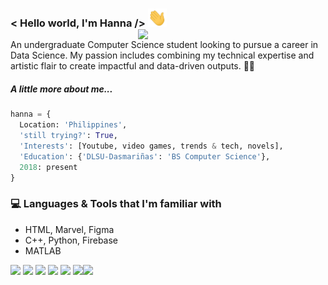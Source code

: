 <!--
**manghann/manghann** is a ✨ _special_ ✨ repository because its `README.md` (this file) appears on your GitHub profile.

Here are some ideas to get you started:

- 🔭 I’m currently working on ...
- 🌱 I’m currently learning ...
- 👯 I’m looking to collaborate on ...
- 🤔 I’m looking for help with ...
- 💬 Ask me about ...
- 📫 How to reach me: ...
- 😄 Pronouns: ...
- ⚡ Fun fact: ...
-->

<h3> < Hello world, I'm Hanna</a> /> <img src="https://raw.githubusercontent.com/ABSphreak/ABSphreak/master/gifs/Hi.gif" width="30px"><img align=right src="https://user-images.githubusercontent.com/81686626/121507949-b2ef0700-ca17-11eb-9201-92b4ae4499ef.png" width="300px"> </h3>

An undergraduate Computer Science student looking to pursue a career in Data Science. My passion includes combining my technical expertise and artistic flair to create impactful and data-driven outputs. 🌱💬  

##### A little more about me...  

```  python
hanna = {
  Location: 'Philippines', 
  'still trying?': True, 
  'Interests': [Youtube, video games, trends & tech, novels], 
  'Education': {'DLSU-Dasmariñas': 'BS Computer Science'}, 
  2018: present
}
```  
  
### 💻 Languages & Tools that I'm familiar with
* HTML, Marvel, Figma
* C++, Python, Firebase
* MATLAB            
          
<img src = 'https://image.flaticon.com/icons/png/512/179/179327.png' height='30'/> <img src = 'https://responsivewebdesign.com/dist/logos/podcast/png/marvel-app.png' height='30'/> <img src = 'https://cdn.freebiesupply.com/logos/large/2x/figma-1-logo-png-transparent.png' height='30'/> <img src = 'https://img.icons8.com/color/1600/c-plus-plus-logo.png' height='30'/> <img src = 'https://th.bing.com/th/id/R10327dc6812b05b66a2b6b44c55a097c?rik=cFpWPme8MdKkog&riu=http%3a%2f%2flogos-download.com%2fwp-content%2fuploads%2f2016%2f10%2fPython_logo_icon.png&ehk=zyAUe9ow3JpVW68BIVpghgotQd6TF6fRiyaYSmhHYdw%3d&risl=&pid=ImgRaw' height='30'/> <img src ='https://rudderstack.com/wp-content/uploads/2020/04/firebase-logo.png' height='30'/><img src = 'https://seeklogo.com/images/M/matlab-logo-AE6C96A5DD-seeklogo.com.png' height='30'/>
  


